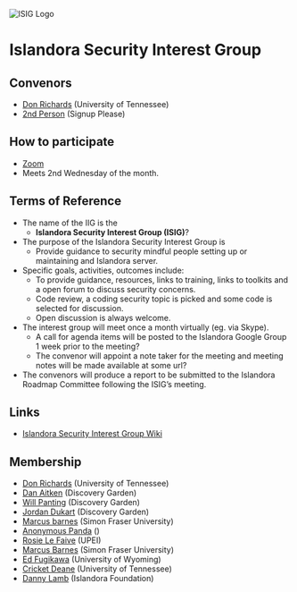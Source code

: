 ![ISIG Logo](/images/logo.png)
# Islandora Security Interest Group

## Convenors

* [Don Richards](https://github.com/donrichards) (University of Tennessee)
* [2nd Person](#) (Signup Please)

## How to participate
  * [Zoom](https://zoom.us/j/350991125)
  * Meets 2nd Wednesday of the month.

## Terms of Reference

* The name of the IIG is the
  * **Islandora Security Interest Group (ISIG)**?
* The purpose of the Islandora Security Interest Group is
  * Provide guidance to security mindful people setting up or maintaining and Islandora server.
* Specific goals, activities, outcomes include:
  * To provide guidance, resources, links to training, links to toolkits and a open forum to discuss security concerns.
  * Code review, a coding security topic is picked and some code is selected for discussion.
  * Open discussion is always welcome.
* The interest group will meet once a month virtually (eg. via Skype).
  * A call for agenda items will be posted to the Islandora Google Group 1 week prior to the meeting?
  * The convenor will appoint a note taker for the meeting and meeting notes will be made available at some url?
* The convenors will produce a report to be submitted to the Islandora Roadmap Committee following the ISIG’s meeting.

## Links
* [Islandora Security Interest Group Wiki](https://github.com/Islandora/Islandora-Security-Interest-Group/wiki)

## Membership
* [Don Richards](https://github.com/DonRichards) (University of Tennessee)
* [Dan Aitken](https://github.com/qadan) (Discovery Garden)
* [Will Panting](https://github.com/willtp87) (Discovery Garden)
* [Jordan Dukart](https://github.com/jordandukart) (Discovery Garden)
* [Marcus barnes](#) (Simon Fraser University)
* [Anonymous Panda](#) ()
* [Rosie Le Faive](https://github.com/rosiel) (UPEI)
* [Marcus Barnes](https://github.com/MarcusBarnes) (Simon Fraser University)
* [Ed Fugikawa](#) (University of Wyoming)
* [Cricket Deane](https://github.com/cdeaneGit) (University of Tennessee)
* [Danny Lamb](https://github.com/dannylamb) (Islandora Foundation)

